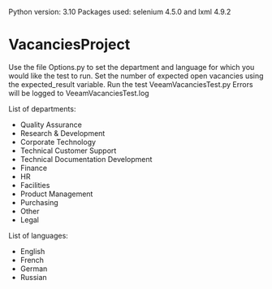 Python version: 3.10
Packages used: selenium 4.5.0 and lxml 4.9.2

# VacanciesProject

Use the file Options.py to set the department and language for which you would like the test to run.
Set the number of expected open vacancies using the expected_result variable.
Run the test VeeamVacanciesTest.py
Errors will be logged to VeeamVacanciesTest.log

List of departments:
- Quality Assurance
- Research & Development
- Corporate Technology
- Technical Customer Support
- Technical Documentation Development
- Finance
- HR
- Facilities
- Product Management
- Purchasing
- Other
- Legal

List of languages:
- English
- French
- German
- Russian
